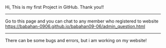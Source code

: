Hi,
This is my first Project in GitHub. Thank you!!

------------------------------------------------------------------------
Go to this page and you can chat to any member who registered to website
https://babahan-0906.github.io/babahan09-06/admin_question.html

------------------------------------------------------------------------
There can be some bugs and errors, but i am working on my website!
